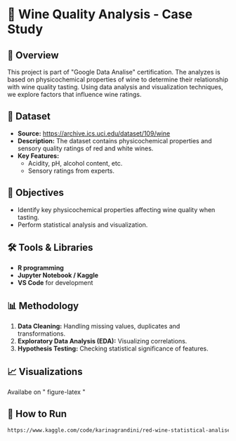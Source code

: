 # 🍷 Wine Quality Analysis - Case Study

## 📖 Overview
This project is part of "Google Data Analise" certification. The analyzes is based on physicochemical properties of wine to determine their relationship with wine quality tasting. Using data analysis and visualization techniques, we explore factors that influence wine ratings.

## 📂 Dataset
- **Source:** https://archive.ics.uci.edu/dataset/109/wine
- **Description:** The dataset contains physicochemical properties and sensory quality ratings of red and white wines.
- **Key Features:**
  - Acidity, pH, alcohol content, etc.
  - Sensory ratings from experts.

## 🎯 Objectives
- Identify key physicochemical properties affecting wine quality when tasting.
- Perform statistical analysis and visualization.

## 🛠️ Tools & Libraries
- **R programming** 
- **Jupyter Notebook / Kaggle**
- **VS Code** for development

## 📊 Methodology
1. **Data Cleaning:** Handling missing values, duplicates and transformations.
2. **Exploratory Data Analysis (EDA):** Visualizing correlations.
3. **Hypothesis Testing:** Checking statistical significance of features.

## 📈 Visualizations
Availabe on " figure-latex "

## 🚀 How to Run
```bash
https://www.kaggle.com/code/karinagrandini/red-wine-statistical-analise/edit/run/227268945

